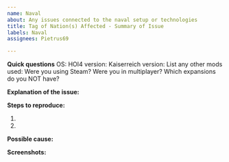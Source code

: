 ```yaml
---
name: Naval
about: Any issues connected to the naval setup or technologies
title: Tag of Nation(s) Affected - Summary of Issue
labels: Naval
assignees: Pietrus69

---
```


**Quick questions**
OS:
HOI4 version:
Kaiserreich version:
List any other mods used:
Were you using Steam?
Were you in multiplayer?
Which expansions do you NOT have?

**Explanation of the issue:**


**Steps to reproduce:**

1.

2.

**Possible cause:**


**Screenshots:**

